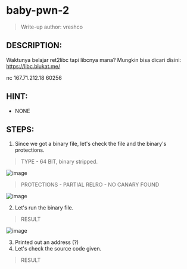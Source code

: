 # baby-pwn-2
> Write-up author: vreshco
## DESCRIPTION:
Waktunya belajar ret2libc tapi libcnya mana? Mungkin bisa dicari disini: https://libc.blukat.me/

nc 167.71.212.18 60256

## HINT:
- NONE
## STEPS:
1. Since we got a binary file, let's check the file and the binary's protections.

> TYPE - 64 BIT, binary stripped.

![image](https://user-images.githubusercontent.com/70703371/216953618-f75f88e2-d9a7-40fa-b36d-1e345d565a10.png)

> PROTECTIONS - PARTIAL RELRO - NO CANARY FOUND

![image](https://user-images.githubusercontent.com/70703371/216953782-3842ee29-f790-4834-8ab4-241f813e8ec2.png)


2. Let's run the binary file.

> RESULT

![image](https://user-images.githubusercontent.com/70703371/216954016-11d26bdf-ebb0-4604-be45-437d931b7657.png)


3. Printed out an address (?)
4. Let's check the source code given.

> RESULT


